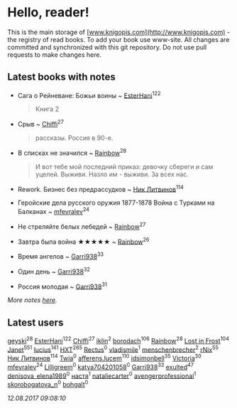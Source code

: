 # Hello, reader!
This is the main storage of [www.knigopis.com](http://www.knigopis.com) - the registry of read books.
To add your book use www-site. All changes are committed and synchronized with this git repository.
Do not use pull requests to make changes here.


## Latest books with notes
* Сага о Рейневане: Божьи воины ~ [EsterHani](users/305/30558181-vkontakte)<sup>122</sup>
    > Книга 2

* Срыв ~ [Chiffi](users/105/105831994080785626680-google)<sup>27</sup>
    > рассказы. Россия в 90-е.

* В списках не значился ~ [Rainbow](users/109/109787328219839805802-google)<sup>28</sup>
    > И вот тебе мой последний приказ: девочку сбереги и сам уцелей. Выживи. Назло им - выживи. За всех нас.

* Rework. Бизнес без предрассудков ~ [Ник Литвинов](users/241/241974816-vkontakte)<sup>114</sup>

* Геройские дела русского оружия 1877-1878 Война с Турками на Балканах ~ [mfevralev](users/140/140966150-vkontakte)<sup>24</sup>

* Не стреляйте белых лебедей ~ [Rainbow](users/109/109787328219839805802-google)<sup>27</sup>

* Завтра была война ★★★★★ ~ [Rainbow](users/109/109787328219839805802-google)<sup>26</sup>

* Время ангелов ~ [Garri938](users/114/114389869162010721507-google)<sup>33</sup>

* Один день ~ [Garri938](users/114/114389869162010721507-google)<sup>32</sup>

* Россия молодая ~ [Garri938](users/114/114389869162010721507-google)<sup>31</sup>


_More notes [here](latest_books_with_notes.md)._


## Latest users
[geyski](users/221/221959664-vkontakte)<sup>28</sup> 
[EsterHani](users/305/30558181-vkontakte)<sup>122</sup> 
[Chiffi](users/105/105831994080785626680-google)<sup>27</sup> 
[iklin](users/160/1602268389844908-facebook)<sup>2</sup> 
[borodach](users/157/15706320-vkontakte)<sup>106</sup> 
[Rainbow](users/109/109787328219839805802-google)<sup>28</sup> 
[Lost in Frost](users/103/103293621948650602575-google)<sup>104</sup> 
[Janet](users/108/108113656204404967440-google)<sup>551</sup> 
[lucius](users/838/83820536-yandex)<sup>141</sup> 
[HXT](users/100/100002563462782-facebook)<sup>265</sup> 
[Rectus](users/102/10212207630017815-facebook)<sup>0</sup> 
[vladismile](users/146/1467491296661560-facebook)<sup>1</sup> 
[menschenbrecher](users/495/4957345-vkontakte)<sup>2</sup> 
[rNix](users/115/115622071-twitter)<sup>55</sup> 
[Ник Литвинов](users/241/241974816-vkontakte)<sup>114</sup> 
[Twia](users/111/111909358740464478736-google)<sup>0</sup> 
[afferens.lucem](users/196/196071655-vkontakte)<sup>110</sup> 
[idsimonbell](users/380/380554090-vkontakte)<sup>35</sup> 
[Victoria](users/113/113794223924688167852-google)<sup>30</sup> 
[mfevralev](users/140/140966150-vkontakte)<sup>24</sup> 
[Lilligreem](users/234/234665915-yandex)<sup>0</sup> 
[katya704201058](users/201/201401564-vkontakte)<sup>0</sup> 
[Garri938](users/114/114389869162010721507-google)<sup>33</sup> 
[exulted](users/100/100599204551896265722-google)<sup>47</sup> 
[denisova_elena1989](users/148/148358852-vkontakte)<sup>0</sup> 
[настя](users/339/339468028-vkontakte)<sup>1</sup> 
[nataliecarter](users/241/241221205-vkontakte)<sup>0</sup> 
[avengerprofessional](users/729/72966504-vkontakte)<sup>1</sup> 
[skorobogatova_n](users/144/1447894-vkontakte)<sup>0</sup> 
[bohgalt](users/105/105937324042538676643-google)<sup>0</sup> 


_12.08.2017 09:08:10_
